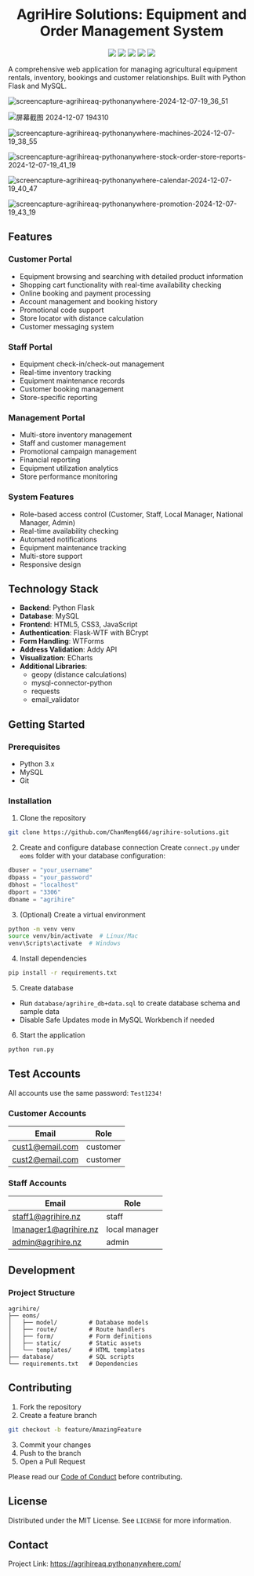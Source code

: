 <div align="center">
 <h1>AgriHire Solutions: Equipment and Order Management System</h1>
 <img src="https://img.shields.io/badge/Status-Active-brightgreen"/>
 <img src="https://img.shields.io/badge/License-MIT-blue"/>
 <img src="https://img.shields.io/badge/Version-1.0.0-orange"/>
 <img src="https://img.shields.io/badge/Python-3.8+-green"/>
 <img src="https://img.shields.io/badge/Flask-3.0.2-red"/>
</div>

A comprehensive web application for managing agricultural equipment rentals, inventory, bookings and customer relationships. Built with Python Flask and MySQL.

![screencapture-agrihireaq-pythonanywhere-2024-12-07-19_36_51](https://github.com/user-attachments/assets/49dc71c5-f128-4d59-8bd4-c5bcfffbbff3)

![屏幕截图 2024-12-07 194310](https://github.com/user-attachments/assets/ec1d7670-01fb-4d29-9aee-afe0d097c06d)

![screencapture-agrihireaq-pythonanywhere-machines-2024-12-07-19_38_55](https://github.com/user-attachments/assets/f8c6ba10-fe21-444c-af2a-b2313b965f0f)

![screencapture-agrihireaq-pythonanywhere-stock-order-store-reports-2024-12-07-19_41_19](https://github.com/user-attachments/assets/aa540e8e-c3bb-4382-a2e9-74fd6c8ab570)

![screencapture-agrihireaq-pythonanywhere-calendar-2024-12-07-19_40_47](https://github.com/user-attachments/assets/8400d025-2e84-4161-866c-4e73d88bdf82)

![screencapture-agrihireaq-pythonanywhere-promotion-2024-12-07-19_43_19](https://github.com/user-attachments/assets/eb4346cd-9b0a-4fac-b0f2-541750ea62a2)

## Features

### Customer Portal
- Equipment browsing and searching with detailed product information 
- Shopping cart functionality with real-time availability checking
- Online booking and payment processing
- Account management and booking history
- Promotional code support
- Store locator with distance calculation
- Customer messaging system

### Staff Portal
- Equipment check-in/check-out management
- Real-time inventory tracking
- Equipment maintenance records
- Customer booking management
- Store-specific reporting

### Management Portal
- Multi-store inventory management
- Staff and customer management
- Promotional campaign management 
- Financial reporting
- Equipment utilization analytics
- Store performance monitoring

### System Features
- Role-based access control (Customer, Staff, Local Manager, National Manager, Admin)
- Real-time availability checking
- Automated notifications
- Equipment maintenance tracking
- Multi-store support
- Responsive design

## Technology Stack

- **Backend**: Python Flask
- **Database**: MySQL
- **Frontend**: HTML5, CSS3, JavaScript
- **Authentication**: Flask-WTF with BCrypt
- **Form Handling**: WTForms
- **Address Validation**: Addy API
- **Visualization**: ECharts
- **Additional Libraries**: 
  - geopy (distance calculations)
  - mysql-connector-python
  - requests
  - email_validator

## Getting Started

### Prerequisites
- Python 3.x
- MySQL
- Git

### Installation

1. Clone the repository
```bash
git clone https://github.com/ChanMeng666/agrihire-solutions.git
```

2. Create and configure database connection
Create `connect.py` under `eoms` folder with your database configuration:
```python
dbuser = "your_username"
dbpass = "your_password" 
dbhost = "localhost"
dbport = "3306"
dbname = "agrihire"
```

3. (Optional) Create a virtual environment
```bash
python -m venv venv
source venv/bin/activate  # Linux/Mac
venv\Scripts\activate  # Windows
```

4. Install dependencies
```bash
pip install -r requirements.txt
```

5. Create database
- Run `database/agrihire_db+data.sql` to create database schema and sample data
- Disable Safe Updates mode in MySQL Workbench if needed

6. Start the application
```bash
python run.py
```

## Test Accounts

All accounts use the same password: `Test1234!`

### Customer Accounts
| Email           | Role     |
| --------------- | -------- |
| cust1@email.com | customer |
| cust2@email.com | customer |

### Staff Accounts
| Email                 | Role          |
| --------------------- | ------------- |
| staff1@agrihire.nz    | staff         |
| lmanager1@agrihire.nz | local manager |
| admin@agrihire.nz     | admin         |

## Development

### Project Structure
```
agrihire/
├── eoms/
│   ├── model/         # Database models 
│   ├── route/         # Route handlers
│   ├── form/          # Form definitions 
│   ├── static/        # Static assets
│   └── templates/     # HTML templates
├── database/          # SQL scripts
└── requirements.txt   # Dependencies
```

## Contributing

1. Fork the repository
2. Create a feature branch
```bash
git checkout -b feature/AmazingFeature
```
3. Commit your changes
4. Push to the branch
5. Open a Pull Request

Please read our [Code of Conduct](CODE_OF_CONDUCT.md) before contributing.

## License

Distributed under the MIT License. See `LICENSE` for more information.

## Contact

Project Link: https://agrihireaq.pythonanywhere.com/
